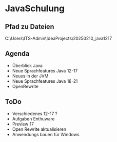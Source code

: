 # JavaSchulung

## Pfad zu Dateien

C:\Users\ITS-Admin\IdeaProjects\20250210_java1217

## Agenda

* Überblick Java
* Neue Sprachfeatures Java 12-17
* Neues in der JVM
* Neue Sprachfeatures Java 18-21
* OpenRewrite

## ToDo

* Verschiedenes 12-17 ?
* Aufgaben Enthuware
* Preview 17
* Open Rewrite aktualisieren
* Anwendungs bauen für Windows